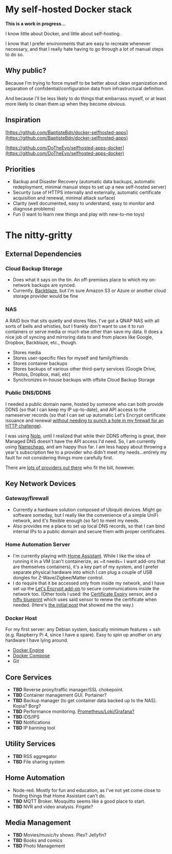 # My self-hosted Docker stack
**This is a work in progress...**

I know little about Docker, and little about self-hosting. 

I know that I prefer environments that are easy to recreate whenever necessary, and that I really hate having to go through a lot of manual steps to do so.

## Why public?
Because I'm trying to force myself to be better about clean organization and separation of confidential/configuration data from infrastructural definition. 

And because I'll be less likely to do things that embarrass myself, or at least more likely to clean them up when they become obvious.

## Inspiration
[https://github.com/BaptisteBdn/docker-selfhosted-apps](https://github.com/BaptisteBdn/docker-selfhosted-apps)

[https://github.com/DoTheEvo/selfhosted-apps-docker](https://github.com/DoTheEvo/selfhosted-apps-docker)

## Priorities
 - Backup and Disaster Recovery (automatic data backups, automatic redeployment, minimal manual steps to set up a new self-hosted server)
 - Security (use of HTTPS internally and externally, automatic certificate acquisition and renewal, minimal attack surface)
 - Clarity (well documented, easy to understand, easy to monitor and diagnose problems)
 - Fun (I want to learn new things and play with new-to-me toys)

# The nitty-gritty

## External Dependencies

### Cloud Backup Storage
 - Does what it says on the tin. An off-premises place to which my on-network backups are synced.
 - Currently, [Backblaze](https://www.backblaze.com/), but I'm sure Amazon S3 or Azure or another cloud storage provider would be fine

### NAS 
A RAID box that sits quietly and stores files. I've got a QNAP NAS with all sorts of bells and whistles, but I frankly don't want to use it to run containers or serve media or much else other than save my data. It does a nice job of syncing and mirroring data to and from places like Google, Dropbox, Backblaze, etc., though.
 - Stores media
 - Stores user-specific files for myself and family/friends
 - Stores container backups
 - Stores backups of various other third-party services (Google Drive, Photos, Dropbox, mail, etc)
 - Synchronizes in-house backups with offsite Cloud Backup Storage

### Public DNS/DDNS
I needed a public domain name, hosted by someone who can both provide DDNS (so that I can keep my IP up-to-date), and API access to the nameserver records (so that I can set up automatic Let's Encrypt certificate issuance and renewal [without needing to punch a hole in my firewall for an HTTP challenge](https://letsencrypt.org/docs/challenge-types/#dns-01-challenge)).

I was using [NoIp](https://www.noip.com/), until I realized that while their DDNS offering is great, their Managed DNS doesn't have the API access I'd need. So, I am currently using [Namecheap](https://www.namecheap.com/), and am happy thus far. I am less happy about throwing a year's subscription fee to a provider who didn't meet my needs...entirely my fault for not considering things more carefully first.

There are [lots of providers out there](https://community.letsencrypt.org/t/dns-providers-who-easily-integrate-with-lets-encrypt-dns-validation/86438) who fit the bill, however.

## Key Network Devices

### Gateway/firewall
 - Currently a hardware solution composed of Ubiquiti devices. Might go software someday, but I really like the convenience of a simple UniFi network, and it's flexible enough (so far) to meet my needs.
 - Also provides me a place to set up local DNS records, so that I can bind internal IPs to a public domain and secure them with proper certificates.

### Home Automation Server
 - I'm currently playing with [Home Assistant](https://www.home-assistant.io/). While I like the idea of running it in a VM (can't containerize, as ~it needs~ I want add-ons that are themselves containers), it's a key part of my system, and I prefer separate physical hardware into which I can plug a couple of USB dongles for Z-Wave/Zigbee/Matter control.
 - I do require that it be accessed only from inside my network, and I have set up the [Let's Encrypt add-on](https://letsencrypt.org/](https://github.com/home-assistant/addons/blob/master/letsencrypt/DOCS.md)) to secure communications inside the network too. (Other tools I used: the [Certificate Expiry](https://www.home-assistant.io/integrations/cert_expiry/) sensor, and a [nifty blueprint](https://gist.github.com/TJ-developer/b216ee49b1f784ec8a699b5929416261) which uses said sensor to renew the certificate when needed. (Here's [the initial post](https://www.derekseaman.com/2023/06/home-assistant-auto-renewing-lets-encrypt-ssl.html) that showed me the way.)

### Docker Host
For my first server: any Debian system, basically minimum features + ssh (e.g. Raspberry Pi 4, since I have a spare). Easy to spin up another on any hardware I have lying around.
 - [Docker Engine](https://docs.docker.com/engine/install/debian/)
 - [Docker Compose](https://docs.docker.com/compose/install/#scenario-two-install-the-compose-plugin)
 - Git

## Core Services
 - **TBD** Reverse proxy/traffic manager/SSL chokepoint. 
 - **TBD** Container management GUI. Portainer?
 - **TBD** Backup manager (to get container data backed up to the NAS). Kopia? Borg?
 - **TBD** Performance monitoring. [Prometheus/Loki/Grafana?](https://github.com/DoTheEvo/selfhosted-apps-docker/tree/master/prometheus_grafana_loki)
 - **TBD** IDS/IPS
 - **TBD** Notifications
 - **TBD** IP banning tool

## Utility Services
 - **TBD** RSS aggregator
 - **TBD** File sharing system

## Home Automation
 - Node-red. Mostly for fun and education, as I've not yet come close to finding things that Home Assistant can't do.
 - **TBD** MQTT Broker. Mosquitto seems like a good place to start.
 - **TBD** NVR and video analysis. Frigate?

## Media Management
 - **TBD** Movies/music/tv shows. Plex? Jellyfin?
 - **TBD** Books and comics
 - **TBD** Photo Management
